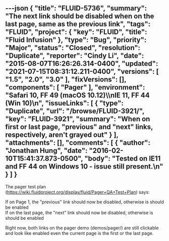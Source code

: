 ---json
{
  "title": "FLUID-5736",
  "summary": "The next link should be disabled when on the last page, same as the previous link",
  "tags": "FLUID",
  "project": {
    "key": "FLUID",
    "title": "Fluid Infusion"
  },
  "type": "Bug",
  "priority": "Major",
  "status": "Closed",
  "resolution": "Duplicate",
  "reporter": "Cindy Li",
  "date": "2015-08-07T16:26:26.314-0400",
  "updated": "2021-07-15T08:31:12.211-0400",
  "versions": [
    "1.5",
    "2.0",
    "3.0"
  ],
  "fixVersions": [],
  "components": [
    "Pager"
  ],
  "environment": "Safari 10, FF 49 (macOS 10.12)\\\nIE 11, FF 44 (Win 10)\n",
  "issueLinks": [
    {
      "type": "Duplicate",
      "url": "/browse/FLUID-3921/",
      "key": "FLUID-3921",
      "summary": "When on first or last page, \"previous\" and \"next\" links, respectively, aren't grayed out"
    }
  ],
  "attachments": [],
  "comments": [
    {
      "author": "Jonathan Hung",
      "date": "2016-02-10T15:41:37.873-0500",
      "body": "Tested on IE11 and FF 44 on Windows 10 - issue still present.\n"
    }
  ]
}
---
The pager test plan (<https://wiki.fluidproject.org/display/fluid/Pager+QA+Test+Plan>) says:&#x20;

If on Page 1, the "previous" link should now be disabled, otherwise is should be enabled\
If on the last page, the "next" link should now be disabled, otherwise is should be enabled

Right now, both links on the pager demo (demos/pager/) are still clickable and look like enabled even the current page is the first or the last page.

        